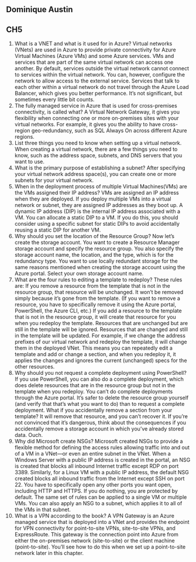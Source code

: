 ## Dominique Austin

## CH5

1. What is a VNET and what is it used for in Azure? Virtual networks (VNets) are used in Azure to provide private connectivity for Azure Virtual Machines (Azure VMs) and some Azure services. VMs and services that are part of the same virtual network can access one another. By default, services outside the virtual network cannot connect to services within the virtual network. You can, however, configure the network to allow access to the external service. Services that talk to each other within a virtual network do not travel through the Azure Load Balancer, which gives you better performance. It’s not significant, but sometimes every little bit counts.
2. The fully managed service in Azure that is used for cross-premises connectivity, is called what? A Virtual Network Gateway, it gives you flexibility when connecting one or more on-premises sites with your virtual networks. For example, it gives you the ability to have cross-region geo-redundancy, such as SQL Always On across different Azure regions.
3. List three things you need to know when setting up a virtual network. When creating a virtual network, there are a few things you need to know, such as the address space, subnets, and DNS servers that you want to use.
4. What is the primary purpose of establishing a subnet? After specifying your virtual network address space(s), you can create one or more subnets for your virtual network.
5. When in the deployment process of multiple Virtual Machines(VMs) are the VMs assigned their IP address? VMs are assigned an IP address when they are deployed. If you deploy multiple VMs into a virtual network or subnet, they are assigned IP addresses as they boot up. A dynamic IP address (DIP) is the internal IP address associated with a VM. You can allocate a static DIP to a VM. If you do this, you should consider using a specific subnet for static DIPs to avoid accidentally reusing a static DIP for another VM.
6. Why should you set the location of the Resource Group? Now let’s create the storage account. You want to create a Resource Manager storage account and specify the resource group. You also specify the storage account name, the location, and the type, which is for the redundancy type. You want to use locally redundant storage for the same reasons mentioned when creating the storage account using the Azure portal. Select your own storage account name.
7. What are the four rules to editing a template to redeploy? These rules are:
If you remove a resource from the template that is not in the resource group, that resource will be unchanged. It won’t be removed simply because it’s gone from the template. (If you want to remove a resource, you have to specifically remove it using the Azure portal, PowerShell, the Azure CLI, etc.)
If you add a resource to the template that is not in the resource group, it will create that resource for you when you redeploy the template.
Resources that are unchanged but are still in the template will be ignored.
Resources that are changed and still in the template will be updated. For example, if we change the address prefixes of our virtual network and redeploy the template, it will change them in the deployed VNet.
This means you can repeatedly edit a template and add or change a section, and when you redeploy it, it applies the changes and ignores the current (unchanged) specs for the other resources.
8. Why should you not request a complete deployment using PowerShell? If you use PowerShell, you can also do a complete deployment, which does delete resources that are in the resource group but not in the template when you redeploy. You can’t do complete deployments through the Azure portal. It’s safer to delete the resource group yourself (and verify that that’s what you want to do) than to request a complete deployment. What if you accidentally remove a section from your template? It will remove that resource, and you can’t recover it. If you’re not convinced that it’s dangerous, think about the consequences if you accidentally remove a storage account in which you’ve already stored data. Ouch.
9. Why did Microsoft create NSGs? Microsoft created NSGs to provide a flexible method for defining the access rules allowing traffic into and out of a VM in a VNet—or even an entire subnet in the VNet. When a Windows Server with a public IP address is created in the portal, an NSG is created that blocks all inbound Internet traffic except RDP on port 3389. Similarly, for a Linux VM with a public IP address, the default NSG created blocks all inbound traffic from the Internet except SSH on port 22. You have to specifically open any other ports you want open, including HTTP and HTTPS. If you do nothing, you are protected by default. The same set of rules can be applied to a single VM or multiple VMs. You can also apply an NSG to a subnet, which applies it to all of the VMs in that subnet.
10. What is a VPN according to the book? A VPN Gateway is an Azure managed service that is deployed into a VNet and provides the endpoint for VPN connectivity for point-to-site VPNs, site-to-site VPNs, and ExpressRoute. This gateway is the connection point into Azure from either the on-premises network (site-to-site) or the client machine (point-to-site). You’ll see how to do this when we set up a point-to-site network later in this chapter.
